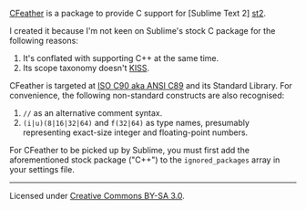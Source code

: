 [CFeather][homepage] is a package to provide C support for [Sublime Text 2]
[st2].

I created it because I'm not keen on Sublime's stock C package for the
following reasons:

1. It's conflated with supporting C++ at the same time.
2. Its scope taxonomy doesn't [KISS][kiss].

CFeather is targeted at [ISO C90 aka ANSI C89][lang] and its Standard Library.
For convenience, the following non-standard constructs are also recognised:

1. `//` as an alternative comment syntax.
2. `(i|u)(8|16|32|64)` and `f(32|64)` as type names, presumably representing
exact-size integer and floating-point numbers.

For CFeather to be picked up by Sublime, you must first add the aforementioned
stock package ("C++") to the `ignored_packages` array in your settings file.

***

Licensed under [Creative Commons BY-SA 3.0][license].

[homepage]: https://github.com/frou/CFeather
[st2]: http://www.sublimetext.com/
[kiss]: http://en.wikipedia.org/wiki/KISS_principle
[lang]: http://en.wikipedia.org/wiki/C_(programming_language)#ANSI_C_and_ISO_C
[license]: http://creativecommons.org/licenses/by-sa/3.0/
